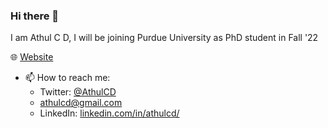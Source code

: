 ### Hi there 👋

I am Athul C D, I will be joining Purdue University as PhD student in Fall '22   

🌐 [Website](https://athulcd.github.io/)

- 📫 How to reach me: 
  - Twitter: [@AthulCD](https://twitter.com/AthulCD)
  - [athulcd@gmail.com](mailto:athulcd@gmail.com)
  - LinkedIn: [linkedin.com/in/athulcd/](https://www.linkedin.com/in/athulcd/)
